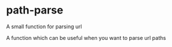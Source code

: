 # path-parse
A small function for parsing url

A function which can be useful when you want to parse url paths

